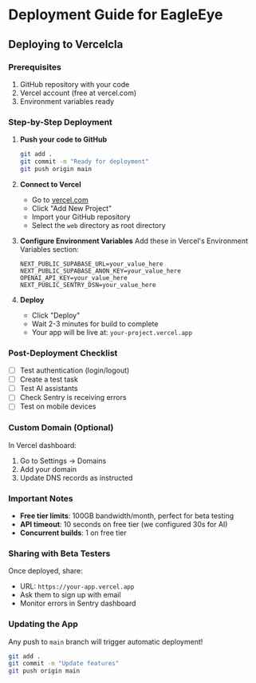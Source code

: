 # Deployment Guide for EagleEye

## Deploying to Vercelcla

### Prerequisites
1. GitHub repository with your code
2. Vercel account (free at vercel.com)
3. Environment variables ready

### Step-by-Step Deployment

1. **Push your code to GitHub**
   ```bash
   git add .
   git commit -m "Ready for deployment"
   git push origin main
   ```

2. **Connect to Vercel**
   - Go to [vercel.com](https://vercel.com)
   - Click "Add New Project"
   - Import your GitHub repository
   - Select the `web` directory as root directory

3. **Configure Environment Variables**
   Add these in Vercel's Environment Variables section:
   
   ```
   NEXT_PUBLIC_SUPABASE_URL=your_value_here
   NEXT_PUBLIC_SUPABASE_ANON_KEY=your_value_here
   OPENAI_API_KEY=your_value_here
   NEXT_PUBLIC_SENTRY_DSN=your_value_here
   ```

4. **Deploy**
   - Click "Deploy"
   - Wait 2-3 minutes for build to complete
   - Your app will be live at: `your-project.vercel.app`

### Post-Deployment Checklist

- [ ] Test authentication (login/logout)
- [ ] Create a test task
- [ ] Test AI assistants
- [ ] Check Sentry is receiving errors
- [ ] Test on mobile devices

### Custom Domain (Optional)

In Vercel dashboard:
1. Go to Settings → Domains
2. Add your domain
3. Update DNS records as instructed

### Important Notes

- **Free tier limits**: 100GB bandwidth/month, perfect for beta testing
- **API timeout**: 10 seconds on free tier (we configured 30s for AI)
- **Concurrent builds**: 1 on free tier

### Sharing with Beta Testers

Once deployed, share:
- URL: `https://your-app.vercel.app`
- Ask them to sign up with email
- Monitor errors in Sentry dashboard

### Updating the App

Any push to `main` branch will trigger automatic deployment!

```bash
git add .
git commit -m "Update features"
git push origin main
```